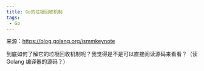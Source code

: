 ```yaml
---
title: Go的垃圾回收机制
tags:
 - Go
---
```


来源：https://blog.golang.org/ismmkeynote

到底如何了解它的垃圾回收机制呢？我觉得是不是可以直接阅读源码来看看？（读 Golang 编译器的源码？）

